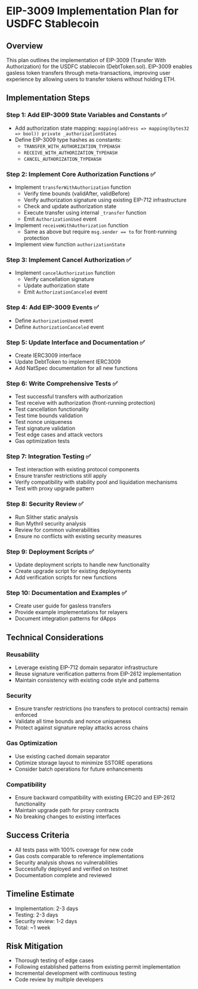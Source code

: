 # EIP-3009 Implementation Plan for USDFC Stablecoin

## Overview
This plan outlines the implementation of EIP-3009 (Transfer With Authorization) for the USDFC stablecoin (DebtToken.sol). EIP-3009 enables gasless token transfers through meta-transactions, improving user experience by allowing users to transfer tokens without holding ETH.

## Implementation Steps

### Step 1: Add EIP-3009 State Variables and Constants ✅
- Add authorization state mapping: `mapping(address => mapping(bytes32 => bool)) private _authorizationStates`
- Define EIP-3009 type hashes as constants:
  - `TRANSFER_WITH_AUTHORIZATION_TYPEHASH`
  - `RECEIVE_WITH_AUTHORIZATION_TYPEHASH`
  - `CANCEL_AUTHORIZATION_TYPEHASH`

### Step 2: Implement Core Authorization Functions ✅
- Implement `transferWithAuthorization` function
  - Verify time bounds (validAfter, validBefore)
  - Verify authorization signature using existing EIP-712 infrastructure
  - Check and update authorization state
  - Execute transfer using internal `_transfer` function
  - Emit `AuthorizationUsed` event
- Implement `receiveWithAuthorization` function
  - Same as above but require `msg.sender == to` for front-running protection
- Implement view function `authorizationState`

### Step 3: Implement Cancel Authorization ✅
- Implement `cancelAuthorization` function
  - Verify cancellation signature
  - Update authorization state
  - Emit `AuthorizationCanceled` event

### Step 4: Add EIP-3009 Events ✅
- Define `AuthorizationUsed` event
- Define `AuthorizationCanceled` event

### Step 5: Update Interface and Documentation ✅
- Create IERC3009 interface
- Update DebtToken to implement IERC3009
- Add NatSpec documentation for all new functions

### Step 6: Write Comprehensive Tests ✅
- Test successful transfers with authorization
- Test receive with authorization (front-running protection)
- Test cancellation functionality
- Test time bounds validation
- Test nonce uniqueness
- Test signature validation
- Test edge cases and attack vectors
- Gas optimization tests

### Step 7: Integration Testing ✅
- Test interaction with existing protocol components
- Ensure transfer restrictions still apply
- Verify compatibility with stability pool and liquidation mechanisms
- Test with proxy upgrade pattern

### Step 8: Security Review ✅
- Run Slither static analysis
- Run Mythril security analysis
- Review for common vulnerabilities
- Ensure no conflicts with existing security measures

### Step 9: Deployment Scripts ✅
- Update deployment scripts to handle new functionality
- Create upgrade script for existing deployments
- Add verification scripts for new functions

### Step 10: Documentation and Examples ✅
- Create user guide for gasless transfers
- Provide example implementations for relayers
- Document integration patterns for dApps

## Technical Considerations

### Reusability
- Leverage existing EIP-712 domain separator infrastructure
- Reuse signature verification patterns from EIP-2612 implementation
- Maintain consistency with existing code style and patterns

### Security
- Ensure transfer restrictions (no transfers to protocol contracts) remain enforced
- Validate all time bounds and nonce uniqueness
- Protect against signature replay attacks across chains

### Gas Optimization
- Use existing cached domain separator
- Optimize storage layout to minimize SSTORE operations
- Consider batch operations for future enhancements

### Compatibility
- Ensure backward compatibility with existing ERC20 and EIP-2612 functionality
- Maintain upgrade path for proxy contracts
- No breaking changes to existing interfaces

## Success Criteria
- All tests pass with 100% coverage for new code
- Gas costs comparable to reference implementations
- Security analysis shows no vulnerabilities
- Successfully deployed and verified on testnet
- Documentation complete and reviewed

## Timeline Estimate
- Implementation: 2-3 days
- Testing: 2-3 days
- Security review: 1-2 days
- Total: ~1 week

## Risk Mitigation
- Thorough testing of edge cases
- Following established patterns from existing permit implementation
- Incremental development with continuous testing
- Code review by multiple developers